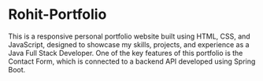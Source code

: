 # Rohit-Portfolio
This is a responsive personal portfolio website built using HTML, CSS, and JavaScript, designed to showcase my skills, projects, and experience as a Java Full Stack Developer.  One of the key features of this portfolio is the Contact Form, which is connected to a backend API developed using Spring Boot.
